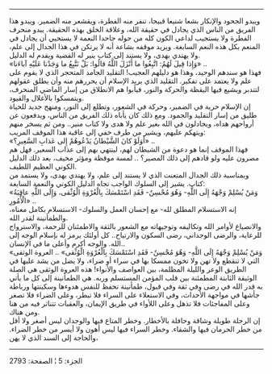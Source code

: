 ------------------------------------------------------------------------

ويبدو الجحود والإنكار بشعا شنيعا قبيحا، تنفر منه الفطرة، ويقشعر منه
الضمير. ويبدو هذا الفريق من الناس الذي يجادل في حقيقة الله، وعلاقة الخلق
بهذه الحقيقة. يبدو منحرف الفطرة ولا يستجيب لداعي الكون كله من حوله جاحدا
النعمة لا يستحيي أن يجادل في المنعم بكل هذه النعم السابغة. ويزيد موقفه
بشاعة أنه لا يرتكن في هذا الجدال إلى علم، ولا يهتدي بهدى، ولا يستند إلى
كتاب ينير له القضية ويقدم له الدليل.  
«وَإِذا قِيلَ لَهُمُ: اتَّبِعُوا ما أَنْزَلَ اللَّهُ قالُوا: بَلْ نَتَّبِعُ ما وَجَدْنا عَلَيْهِ آباءَنا»
..  
فهذا هو سندهم الوحيد، وهذا هو دليلهم العجيب! التقليد الجامد المتحجر الذي
لا يقوم على علم ولا يعتمد على تفكير. التقليد الذي يريد الإسلام أن يحررهم
منه وأن يطلق عقولهم لتتدبر ويشيع فيها اليقظة والحركة والنور، فيأبوا هم
الانطلاق من إسار الماضي المنحرف، ويتمسكوا بالأغلال والقيود.  
إن الإسلام حرية في الضمير، وحركة في الشعور، وتطلع إلى النور، ومنهج جديد
للحياة طليق من إسار التقليد والجمود. ومع ذلك كان يأباه ذلك الفريق من
الناس، ويدفعون عن أرواحهم هداه، ويجادلون في الله بغير علم ولا هدى ولا
كتاب منير.. ومن ثم يسخر منهم ويتهكم عليهم، ويشير من طرف خفي إلى عاقبة
هذا الموقف المريب:  
«أَوَلَوْ كانَ الشَّيْطانُ يَدْعُوهُمْ إِلى عَذابِ السَّعِيرِ؟» ..  
فهذا الموقف إنما هو دعوة من الشيطان لهم، لينتهي بهم إلى عذاب السعير. فهل
هم مصرون عليه ولو قادهم إلى ذلك المصير؟ .. لمسة موقظة ومؤثر مخيف، بعد
ذلك الدليل الكوني العظيم اللطيف.  
وبمناسبة ذلك الجدال المتعنت الذي لا يستند إلى علم، ولا يهتدي بهدى، ولا
يستمد من كتاب. يشير إلى السلوك الواجب تجاه الدليل الكوني والنعمة
السابغة:  
«وَمَنْ يُسْلِمْ وَجْهَهُ إِلَى اللَّهِ- وَهُوَ مُحْسِنٌ- فَقَدِ اسْتَمْسَكَ بِالْعُرْوَةِ الْوُثْقى، وَإِلَى اللَّهِ
عاقِبَةُ الْأُمُورِ» ..  
إنه الاستسلام المطلق لله- مع إحسان العمل والسلوك- الاستسلام بكامل معناه،
والطمأنينة لقدر الله.  
والانصياع لأوامر الله وتكاليفه وتوجيهاته مع الشعور بالثقة والاطمئنان
للرحمة، والاسترواح للرعاية، والرضى الوجداني، رضى السكون والارتياح.. كل
أولئك يرمز له بإسلام الوجه إلى الله. والوجه أكرم وأعلى ما في الإنسان..  
«وَمَنْ يُسْلِمْ وَجْهَهُ إِلَى اللَّهِ- وَهُوَ مُحْسِنٌ- فَقَدِ اسْتَمْسَكَ بِالْعُرْوَةِ الْوُثْقى» .. العروة
الوثقى التي لا تنقطع ولا تهن ولا تخون ممسكا بها في سراء أو ضراء، ولا يضل
من يشد عليها في الطريق الوعر والليلة المظلمة، بين العواصف والأنواء! هذه
العروة الوثقى هي الصلة الوثيقة الثابتة المطمئنة بين قلب المؤمن المستسلم
وربه. هي الطمأنينة إلى كل ما يأتي به قدر الله في رضى وفي ثقة وفي قبول،
طمأنينة تحفظ للنفس هدوءها وسكينتها ورباطة جأشها في مواجهة الأحداث، وفي
الاستعلاء على السراء فلا تبطر، وعلى الضراء فلا تصغر وعلى المفاجئات فلا
تذهل وعلى اللأواء في طريق الإيمان، والعقبات تتناثر فيه من هنا ومن
هناك.  
إن الرحلة طويلة وشاقة وحافلة بالأخطار. وخطر المتاع فيها والوجدان ليس
أصغر ولا أقل من خطر الحرمان فيها والشقاء. وخطر السراء فيها ليس أهون ولا
أيسر من خطر الضراء. والحاجة إلى السند الذي لا يهن،

------------------------------------------------------------------------

الجزء: 5 ¦ الصفحة: 2793
